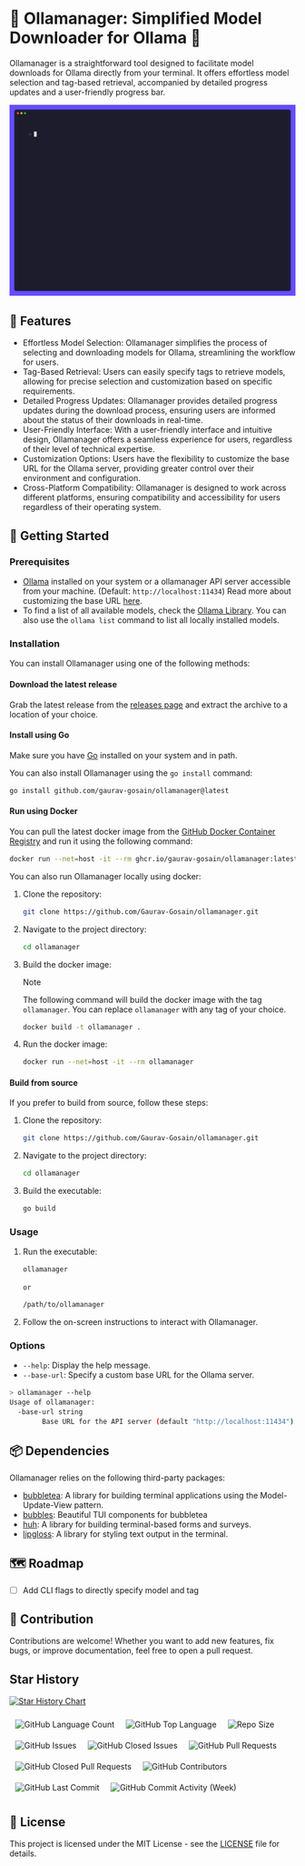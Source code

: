 # 📁 Ollamanager: Simplified Model Downloader for Ollama 🦙

Ollamanager is a straightforward tool designed to facilitate model downloads
for Ollama directly from your terminal. It offers effortless model selection
and tag-based retrieval, accompanied by detailed progress updates and a
user-friendly progress bar.

![Ollamanager](demo/ollamanager.gif)

## 🌟 Features

- Effortless Model Selection: Ollamanager simplifies the process of selecting
  and downloading models for Ollama, streamlining the workflow for users.
- Tag-Based Retrieval: Users can easily specify tags to retrieve models,
  allowing for precise selection and customization based on specific
  requirements.
- Detailed Progress Updates: Ollamanager provides detailed progress updates
  during the download process, ensuring users are informed about the status of
  their downloads in real-time.
- User-Friendly Interface: With a user-friendly interface and intuitive design,
  Ollamanager offers a seamless experience for users, regardless of their level
  of technical expertise.
- Customization Options: Users have the flexibility to customize the base URL
  for the Ollama server, providing greater control over their environment and
  configuration.
- Cross-Platform Compatibility: Ollamanager is designed to work across
  different platforms, ensuring compatibility and accessibility for users
  regardless of their operating system.

## 🚀 Getting Started

### Prerequisites

- [Ollama](https://ollama.com/) installed on your system or a ollamanager API server
  accessible from your machine. (Default: `http://localhost:11434`)
  Read more about customizing the base URL [here](#options).
- To find a list of all available models,
  check the [Ollama Library](https://ollama.com/library/).
  You can also use the `ollama list` command to list all locally installed models.

### Installation

You can install Ollamanager using one of the following methods:

#### Download the latest release

Grab the latest release from the
[releases page](https://github.com/Gaurav-Gosain/ollamanager/releases) and extract
the archive to a location of your choice.

#### Install using Go

Make sure you have [Go](https://go.dev/) installed on your system and in path.

You can also install Ollamanager using the `go install` command:

```bash
go install github.com/gaurav-gosain/ollamanager@latest
```

#### Run using Docker

You can pull the latest docker image from the
[GitHub Docker Container Registry](https://github.com/Gaurav-Gosain/ollamanager/pkgs/container/ollamanager)
and run it using the following command:

```bash
docker run --net=host -it --rm ghcr.io/gaurav-gosain/ollamanager:latest
```

You can also run Ollamanager locally using docker:

1. Clone the repository:

   ```bash
   git clone https://github.com/Gaurav-Gosain/ollamanager.git
   ```

2. Navigate to the project directory:

   ```bash
   cd ollamanager
   ```

3. Build the docker image:

   > [!NOTE]
   > The following command will build the docker image with the tag `ollamanager`.
   > You can replace `ollamanager` with any tag of your choice.

   ```bash
   docker build -t ollamanager .
   ```

4. Run the docker image:

   ```bash
   docker run --net=host -it --rm ollamanager
   ```

#### Build from source

If you prefer to build from source, follow these steps:

1. Clone the repository:

   ```bash
   git clone https://github.com/Gaurav-Gosain/ollamanager.git
   ```

2. Navigate to the project directory:

   ```bash
   cd ollamanager
   ```

3. Build the executable:

   ```bash
   go build
   ```

### Usage

1. Run the executable:

   ```bash
   ollamanager
   ```

   `or`

   ```bash
   /path/to/ollamanager
   ```

2. Follow the on-screen instructions to interact with Ollamanager.

### Options

- `--help`: Display the help message.
- `--base-url`: Specify a custom base URL for the Ollama server.

```bash
> ollamanager --help
Usage of ollamanager:
  -base-url string
        Base URL for the API server (default "http://localhost:11434")
```

## 📦 Dependencies

Ollamanager relies on the following third-party packages:

- [bubbletea](https://github.com/charmbracelet/bubbletea):
  A library for building terminal applications using the Model-Update-View pattern.
- [bubbles](https://github.com/charmbracelet/bubbles):
  Beautiful TUI components for bubbletea
- [huh](https://github.com/charmbracelet/huh):
  A library for building terminal-based forms and surveys.
- [lipgloss](https://github.com/charmbracelet/lipgloss):
  A library for styling text output in the terminal.

## 🗺️ Roadmap

- [ ] Add CLI flags to directly specify model and tag

## 🤝 Contribution

Contributions are welcome! Whether you want to add new features,
fix bugs, or improve documentation, feel free to open a pull request.

## Star History

[![Star History Chart](https://api.star-history.com/svg?repos=Gaurav-Gosain/ollamanager&type=Date&theme=dark)](https://star-history.com/#Gaurav-Gosain/ollamanager&Date)

<p style="display:flex;flex-wrap:wrap;"> <img alt="GitHub Language Count"
src="https://img.shields.io/github/languages/count/Gaurav-Gosain/ollamanager"
style="padding:5px;margin:5px;" /> <img alt="GitHub Top Language"
src="https://img.shields.io/github/languages/top/Gaurav-Gosain/ollamanager"
style="padding:5px;margin:5px;" /> <img alt="Repo Size"
src="https://img.shields.io/github/repo-size/Gaurav-Gosain/ollamanager"
style="padding:5px;margin:5px;" /> <img alt="GitHub Issues"
src="https://img.shields.io/github/issues/Gaurav-Gosain/ollamanager"
style="padding:5px;margin:5px;" /> <img alt="GitHub Closed Issues"
src="https://img.shields.io/github/issues-closed/Gaurav-Gosain/ollamanager"
style="padding:5px;margin:5px;" /> <img alt="GitHub Pull Requests"
src="https://img.shields.io/github/issues-pr/Gaurav-Gosain/ollamanager"
style="padding:5px;margin:5px;" /> <img alt="GitHub Closed Pull Requests"
src="https://img.shields.io/github/issues-pr-closed/Gaurav-Gosain/ollamanager"
style="padding:5px;margin:5px;" /> <img alt="GitHub Contributors"
src="https://img.shields.io/github/contributors/Gaurav-Gosain/ollamanager"
style="padding:5px;margin:5px;" /> <img alt="GitHub Last Commit"
src="https://img.shields.io/github/last-commit/Gaurav-Gosain/ollamanager"
style="padding:5px;margin:5px;" /> <img alt="GitHub Commit Activity (Week)"
src="https://img.shields.io/github/commit-activity/w/Gaurav-Gosain/ollamanager"
style="padding:5px;margin:5px;" /> </p>

## 📜 License

This project is licensed under the MIT License -
see the [LICENSE](LICENSE) file for details.
